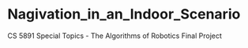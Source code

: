 # Nagivation_in_an_Indoor_Scenario
CS 5891 Special Topics - The Algorithms of Robotics Final Project
